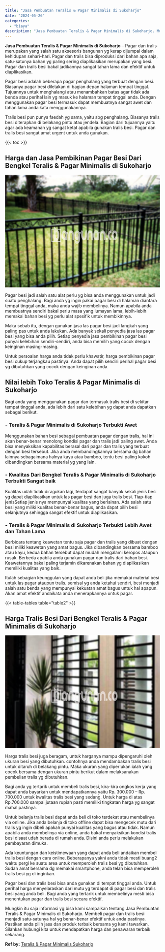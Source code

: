 ```yaml
---
title: "Jasa Pembuatan Teralis & Pagar Minimalis di Sukoharjo"
date: "2024-05-26"
categories: 
  - "biaya"
description: "Jasa Pembuatan Teralis & Pagar Minimalis di Sukoharjo. Mungkin itu saja informasi yg bisa kami sampaikan tentang Jasa Pembuatan Teralis & Pagar Minimalis di..."
---
```


**Jasa Pembuatan Teralis & Pagar Minimalis di Sukoharjo** – Pagar dan tralis merupakan yang salah satu aksesoris bangunan yg kerap dijumpai dalam kehidupan sehari-hari. Pagar dan trails bisa diproduksi dari bahan apa saja, satu-satunya bahan yg paling sering diaplikasikan merupakan yang besi. Pagar dan trails besi bakal jadikannya sangat tahan lama dan efektif untuk diaplikasikan.

Pagar besi adalah beberapa pagar penghalang yang terbuat dengan besi. Biasanya pagar besi diletakan di bagian depan halaman tempat tinggal. Tujuannya untuk menghalangi atau menambahkan batas agar tidak ada benda atau perihal lain yg masuk ke halaman tempat tinggal anda. Dengan menggunakan pagar besi termasuk dapat membuatnya sangat awet dan tahan lama andaikata menggunakannya.

Tralis besi pun punya faedah yg sama, yaitu sbg penghalang. Biasanya trails besi diterapkan di belakang pintu atau jendela. Bagian dari tujuannya yaitu agar ada keamanan yg sangat ketat apabila gunakan tralis besi. Pagar dan tralis besi sangat amat urgent untuk anda gunakan.

{{< toc >}}

## Harga dan Jasa Pembikinan Pagar Besi Dari Bengkel Teralis & Pagar Minimalis di Sukoharjo

![Jasa Pembuatan Teralis & Pagar Minimalis di Sukoharjo](/images/pagar-minimalis-murah-27.png)

Pagar besi jadi salah satu alat perlu yg bisa anda menggunakan untuk jadi suatu penghalang. Bagi anda yg ingin pakai pagar besi di halaman diantara tempat tinggal anda, maka anda wajib membelinya. Namun apabila anda membuatnya sendiri bakal perlu masa yang lumayan lama, lebih-lebih memakai bahan besi yg perlu alat spesifik untuk membikinnya.

Maka sebab itu, dengan gunakan jasa las pagar besi jadi langkah yang paling pas untuk anda lakukan. Ada banyak sekali penyedia jasa las pagar besi yang bisa anda pilih. Setiap penyedia jasa pembikinan pagar besi punyai kelebihan sendiri-sendiri, anda bisa memilih yang cocok dengan keinginan masing-masing.

Untuk persoalan harga anda tidak perlu khawatir, harga pembikinan pagar besi cukup terjangkau pastinya. Anda dapat pilih sendiri perihal pagar besi yg dibutuhkan yang cocok dengan keinginan anda.

## Nilai lebih Toko Teralis & Pagar Minimalis di Sukoharjo

Bagi anda yang menggunakan pagar dan termasuk tralis besi di sekitar tempat tinggal anda, ada lebih dari satu kelebihan yg dapat anda dapatkan sebagai berikut.

### \- Teralis & Pagar Minimalis di Sukoharjo Terbukti Awet

Menggunakan bahan besi sebagai pembuatan pagar dengan tralis, hal ini akan benar-benar menolong kondisi pagar dan tralis jadi paling awet. Anda bisa menyaksikan kapabilitas berasal dari pagar dan tralis yang terbuat dengan besi tersebut. Jika anda membandingkannya bersama dg bahan lainnya sebagaimana halnya kayu atau bamboo, tentu besi paling kokoh dibandingkan bersama material yg yang lain.

### \- Kwalitas Dari Bengkel Teralis & Pagar Minimalis di Sukoharjo Terbukti Sangat baik

Kualitas udah tidak diragukan lagi, terdapat sangat banyak sekali jenis besi yg dapat diaplikasikan untuk las pagar besi dan juga tralis besi. Tiap-tiap jenisSetiap jenis nya mempunyai kualitas yang berlainan. Ada salah satu besi yang miliki kualitas benar-benar bagus, anda dapat pilih besi selanjutnya sehingga sangat efektif untuk diaplikasikan.

### \- Teralis & Pagar Minimalis di Sukoharjo Terbukti Lebih Awet dan Tahan Lama

Berbicara tentang keawetan tentu saja pagar dan tralis yang dibuat dengan besi miliki keawetan yang amat bagus. Jika dibandingkan bersama bamboo atau kayu, kedua bahan tersebut dapat mudah mengalami keropos ataupun rusak. Berbeda apabila anda gunakan pagar dan tralis dari bahan besi. Keawetannya bakal paling terjamin dikarenakan bahan yg diaplikasikan memiliki kualitas yang baik.

Itulah sebagian keunggulan yang dapat anda beli jika memakai material besi untuk las pagar ataupun tralis. semisal yg anda ketahui sendiri, besi menjadi salah satu benda yang mempunyai kekuatan amat bagus untuk hal apapun. Akan amat efektif andaikata anda menerapkannya untuk pagar.

{{< table-tables table="table2" >}}

## Harga Tralis Besi Dari Bengkel Teralis & Pagar Minimalis di Sukoharjo

![Jasa Pembuatan Teralis & Pagar Minimalis di Sukoharjo](/images/teralis-minimalis-murah-24.png)

Harga tralis besi juga beragam, untuk harganya mampu dipengaruhi oleh ukuran besi yang dibutuhkan. contohnya anda mendambakan tralis besi untuk ditaruh di belakang pintu. Maka ukuran yang diperlukan ialah yang cocok bersama dengan ukuran pintu berikut dalam melaksanakan pembelian tralis yg dibutuhkan.

Bagi anda yg tertarik untuk membeli tralis besi, kira-kira ongkos kerja yang dapat anda bayarkan untuk mendapatkannya yaitu Rp. 300.000 – Rp. 700.000 untuk kwalitas tralis besi yang sedang. Untuk harga di atas Rp.700.000 sampai jutaan rupiah pasti memiliki tingkatan harga yg sangat mahal pastinya.

Untuk belanja tralis besi dapat anda beli di toko terdekat atau membelinya via online. Jika anda belanja di toko offline dapat bisa mengecek mutu dari tralis yg ingin dibeli apakah punyai kualitas yang bagus atau tidak. Namun apabila anda membelinya via online, anda bakal menyaksikan kondisi tralis besi disaat udah berada di rumah anda. Disini anda perlu melakukan pembayaran dimuka.

Ada keuntungan dan keistimewaan yang dapat anda beli andaikan membeli tralis besi dengan cara online. Beberapanya yakni anda tidak mesti buang2 waktu pergi ke suatu area untuk memperoleh tralis besi yg dibutuhkan. Sudah amat bersama dg memakai smartphone, anda telah bisa memperoleh tralis besi yg di inginkan.

Pagar besi dan tralis besi bisa anda gunakan di tempat tinggal anda. Untuk perihal harga menyelaraskan dari mutu yg terdapat di pagar besi dan tralis besi yang anda beli. Bagi anda yang tertarik untuk membelinya mesti bisa menentukan pagar dan tralis besi secara efektif.

Mungkin itu saja informasi yg bisa kami sampaikan tentang Jasa Pembuatan Teralis & Pagar Minimalis di Sukoharjo. Membeli pagar dan tralis besi menjadi satu-satunya hal yg benar-benar efektif untuk anda pastinya. Pastikan anda pilih jasa dan produk terbaik bersama yg kami tawarkan. Silahkan hubungi kita untuk mendapatkan harga dan penawaran terbaik sekarang.

**Ref by:** [Teralis & Pagar Minimalis Sukoharjo](https://id.wikipedia.org/wiki/Teralis)
